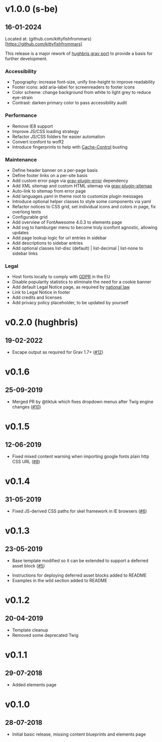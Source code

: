 # v1.0.0 (s-be)
##  16-01-2024

[](#release)

 Located at: (github.com/kittyfishfrommars)[https://github.com/kittyfishfrommars]

 This release is a major rework of [hughbris grav port](https://github.com/hughbris/grav-theme-solstice/tree/develop) to provide a basis for further development.

### Accessibility
* Typography: increase font-size, unify line-height to improve readability
* Footer icons: add aria-label for screenreaders to footer icons
* Color scheme: change background from white to light grey to reduce eye-strain
* Contrast: darken primary color to pass accessibility audit

### Performance
* Remove IE8 support
* Improve JS/CSS loading strategy
* Refactor JS/CSS folders for easier automation
* Convert iconfont to woff2
* Introduce fingerprints to help with [Cache-Control](https://developer.mozilla.org/en-US/docs/Web/HTTP/Headers/Cache-Control) busting

### Maintenance
* Define header banner on a per-page basis
* Define footer links on a per-site basis
* Add custom error page via [grav-plugin-error](https://github.com/getgrav/grav-plugin-error) dependency
* Add XML sitemap and custom HTML sitemap via [grav-plugin-sitemap](https://github.com/getgrav/grav-plugin-sitemap)
* Auto-link to sitemap from error page
* Add languages.yaml in theme root to customize plugin messages
* Introduce optional helper classes to style some components via yaml
* Refactor notices to CSS grid, set individual icons and colors in page, fix overlong texts
* Configurable grid
* Add overview of FontAwesome 4.0.3 to elements page
* Add svg to hamburger menu to become truly iconfont agnostic, allowing updates
* Add page lookup logic for url entries in sidebar
* Add descriptions to sidebar entries
* Add optional classes list-disc (default) | list-decimal | list-none to sidebar links

### Legal
* Host fonts locally to comply with [GDPR](https://www.cookieyes.com/documentation/features/integrations/google-fonts-and-gdpr/) in the EU
* Disable popularity statistics to eliminate the need for a cookie banner
* Add default Legal Notice page, as required by [national law](https://secureprivacy.ai/blog/what-is-an-impressum)
* Link to Legal Notice in footer
* Add credits and licenses
* Add privacy policy placeholder, to be updated by yourself


# v0.2.0 (hughbris)
##  19-02-2022

[](#bugfix)
* Escape output as required for Grav 1.7+ ([#12](https://github.com/hughbris/grav-theme-solstice/pull/12))

# v0.1.6
##  25-09-2019

[](#bugfix)
* Merged PR by @tiktuk which fixes dropdown menus after Twig engine changes ([#10](https://github.com/hughbris/grav-theme-solstice/pull/10))

# v0.1.5
##  12-06-2019

[](#bugfix)
* Fixed mixed content warning when importing google fonts plain http CSS URL ([#8](https://github.com/hughbris/grav-theme-solstice/issues/8))

# v0.1.4
##  31-05-2019

[](#bugfix)
* Fixed JS-derived CSS paths for skel framework in IE browsers ([#6](https://github.com/hughbris/grav-theme-solstice/issues/6))

# v0.1.3
##  23-05-2019

[](#improved)
* Base template modified so it can be extended to support a deferred asset block ([#5](https://github.com/hughbris/grav-theme-solstice/issues/5))

[](#new)
* Instructions for deploying deferred asset blocks added to README
* Examples in the wild section added to README

# v0.1.2
##  20-04-2019

[](#improved)
* Template cleanup
* Removed some deprecated Twig

# v0.1.1
##  29-07-2018

[](#new)
* Added elements page

# v0.1.0
##  28-07-2018

[](#new)
* Initial basic release, missing content blueprints and elements page